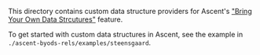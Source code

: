 This directory contains custom data structure providers for Ascent's 
["Bring Your Own Data Strcutures"](https://dl.acm.org/doi/10.1145/3622840) feature.

To get started with custom data structures in Ascent, see the example in `./ascent-byods-rels/examples/steensgaard`.
